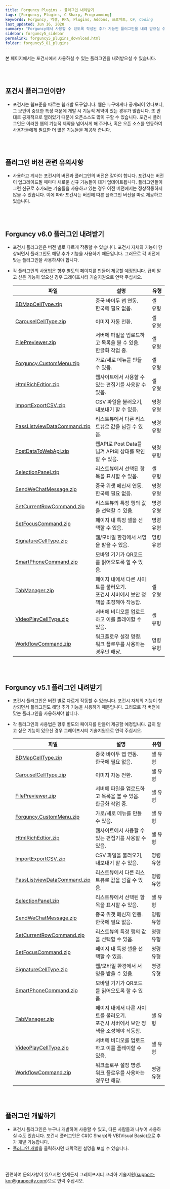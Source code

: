 ```yaml
---
title: Forguncy Plugins - 플러그인 내려받기
tags: [Forguncy, Plugins, C Sharp, Programming]
keywords: Forguncy, 엑셀, RPA, Plugins, Addons, 프로젝트, C#, Coding
last_updated: Jun 16, 2020
summary: "Forguncy에서 사용할 수 있도록 작성된 추가 기능인 플러그인을 내려 받으실 수 있습니다."
sidebar: forguncy5_sidebar
permalink: forguncy5_plugins_download.html
folder: forguncy5_81_plugins
---
```


본 페이지에서는 포건시에서 사용하실 수 있는 플러그인을 내려받으실 수 있습니다.

<br /><br />


<h2>포건시 플러그인이란?</h2>

* 포건시는 웹표준을 따르는 웹개발 도구입니다. 웹은 누구에게나 공개되어 있다보니, 그 보안이 중요한 특성 때문에 개발 시 기능적 제약이 있는 경우가 많습니다. 또 반대로 공개적으로 열려있기 때문에 오픈소스도 많이 구할 수 있습니다. 포건시 플러그인은 이러한 웹의 기능적 제약을 넘어서게 해 주거나, 혹은 오픈 소스를 연동하여 사용자들에게 필요한 더 많은 기능들을 제공해 줍니다.

<br /><br />


<h2>플러그인 버전 관련 유의사항</h2>

* 사용하고 계시는 포건시의 버전과 플러그인의 버전은 같아야 합니다. 포건시는 버전이 업그레이드될 때마다 새로운 신규 기능들이 대거 업데이트됩니다. 플러그인들이 그런 신규로 추가되는 기술들을 사용하고 있는 경우 이전 버전에서는 정상작동하지 않을 수 있습니다. 이에 따라 포건시는 버전에 따른 플러그인 버전을 따로 제공하고 있습니다.

<br /><br />


<h2>Forguncy v6.0 플러그인 내려받기</h2>

* 포건시 플러그인은 버전 별로 다르게 작동할 수 있습니다. 포건시 자체의 기능이 향상되면서 플러그인도 해당 추가 기능을 사용하기 때문입니다. 그러므로 각 버전에 맞는 플러그인을 사용하셔야 합니다.
* 각 플러그인의 사용법은 향후 별도의 페이지를 만들어 제공할 예정입니다. 급히 알고 싶은 기능이 있으신 경우 그레이프시티 기술지원으로 연락 주십시오.

    | 파일 | 설명 | 유형 |
    | --- | --- | --- |
    | [BDMapCellType.zip]({{site.url}}/attached_files/Plugin_Files/V6_Plugin_20200903/BDMapCellType.zip) | 중국 바이두 맵 연동. <br />한국에 필요 없음. | 셀 유형 | 
    | [CarouselCellType.zip]({{site.url}}/attached_files/Plugin_Files/V6_Plugin_20200903/CarouselCellType.zip) | 이미지 자동 전환. | 셀 유형 |
    | [FilePreviewer.zip]({{site.url}}/attached_files/Plugin_Files/V6_Plugin_20200903/FilePreviewer.zip) | 서버에 파일을 업로드하고 목록을 볼 수 있음. <br />한글화 작업 중. | 셀 유형 |
    | [Forguncy.CustomMenu.zip]({{site.url}}/attached_files/Plugin_Files/V6_Plugin_20200903/Forguncy.CustomMenu.zip) | 가로/세로 메뉴를 만들 수 있음. | 셀 유형 |
    | [HtmlRichEdtior.zip]({{site.url}}/attached_files/Plugin_Files/V6_Plugin_20200903/HtmlRichEdtior.zip) | 웹사이트에서 사용할 수 있는 편집기를 사용할 수 있음. | 셀 유형 |
    | [ImportExportCSV.zip]({{site.url}}/attached_files/Plugin_Files/V6_Plugin_20200903/ImportExportCSV.zip) | CSV 파일을 불러오기, 내보내기 할 수 있음. | 명령 유형 |
    | [PassListviewDataCommand.zip]({{site.url}}/attached_files/Plugin_Files/V6_Plugin_20200903/PassListviewDataCommand.zip) | 리스트뷰에서 다른 리스트뷰로 값을 넘길 수 있음. | 명령 유형 |
    | [PostDataToWebApi.zip]({{site.url}}/attached_files/Plugin_Files/V6_Plugin_20200903/PostDataToWebApi.zip) | 웹API로 Post Data를 넘겨 API의 상태를 확인할 수 있음. | 명령 유형 |
    | [SelectionPanel.zip]({{site.url}}/attached_files/Plugin_Files/V6_Plugin_20200903/SelectionPanel.zip) | 리스트뷰에서 선택된 항목을 표시할 수 있음. | 셀 유형 |
    | [SendWeChatMessage.zip]({{site.url}}/attached_files/Plugin_Files/V6_Plugin_20200903/SendWeChatMessage.zip) | 중국 위챗 메신저 연동. <br />한국에 필요 없음. | 명령 유형 | 
    | [SetCurrentRowCommand.zip]({{site.url}}/attached_files/Plugin_Files/V6_Plugin_20200903/SetCurrentRowCommand.zip) | 리스트뷰의 특정 행의 값을 선택할 수 있음. | 명령 유형 |
    | [SetFocusCommand.zip]({{site.url}}/attached_files/Plugin_Files/V6_Plugin_20200903/SetFocusCommand.zip) | 페이지 내 특정 셀을 선택할 수 있음. | 명령 유형 |
    | [SignatureCellType.zip]({{site.url}}/attached_files/Plugin_Files/V6_Plugin_20200903/SignatureCellType.zip) | 웹/모바일 환경에서 서명을 받을 수 있음. | 명령 유형 |
    | [SmartPhoneCommand.zip]({{site.url}}/attached_files/Plugin_Files/V6_Plugin_20200903/SmartPhoneCommand.zip) | 모바일 기기가 QR코드를 읽어오도록 할 수 있음. |
    | [TabManager.zip]({{site.url}}/attached_files/Plugin_Files/V6_Plugin_20200903/TabManager.zip) | 페이지 내에서 다른 사이트를 불러오기. <br />포건시 서버에서 보안 정책을 조정해야 작동함. | 셀 유형 |
    | [VideoPlayCellType.zip]({{site.url}}/attached_files/Plugin_Files/V6_Plugin_20200903/VideoPlayCellType.zip) | 서버에 비디오를 업로드하고 이를 플레이할 수 있음. | 셀 유형 |
    | [WorkflowCommand.zip]({{site.url}}/attached_files/Plugin_Files/V6_Plugin_20200903/WorkflowCommand.zip) | 워크플로우 설정 명령. <br />워크 플로우를 사용하는 경우만 해당. | 명령 유형 |

<br /><br />


<h2>Forguncy v5.1 플러그인 내려받기</h2>

* 포건시 플러그인은 버전 별로 다르게 작동할 수 있습니다. 포건시 자체의 기능이 향상되면서 플러그인도 해당 추가 기능을 사용하기 때문입니다. 그러므로 각 버전에 맞는 플러그인을 사용하셔야 합니다.
* 각 플러그인의 사용법은 향후 별도의 페이지를 만들어 제공할 예정입니다. 급히 알고 싶은 기능이 있으신 경우 그레이프시티 기술지원으로 연락 주십시오.

    | 파일 | 설명 | 유형 |
    | --- | --- | --- |
    | [BDMapCellType.zip]({{site.url}}/attached_files/Plugin_Files/V5_Plugin_20191115/BDMapCellType.zip) | 중국 바이두 맵 연동. <br />한국에 필요 없음. | 셀 유형 | 
    | [CarouselCellType.zip]({{site.url}}/attached_files/Plugin_Files/V5_Plugin_20191115/CarouselCellType.zip) | 이미지 자동 전환. | 셀 유형 |
    | [FilePreviewer.zip]({{site.url}}/attached_files/Plugin_Files/V5_Plugin_20191115/FilePreviewer.zip) | 서버에 파일을 업로드하고 목록을 볼 수 있음. <br />한글화 작업 중. | 셀 유형 |
    | [Forguncy.CustomMenu.zip]({{site.url}}/attached_files/Plugin_Files/V5_Plugin_20191115/Forguncy.CustomMenu.zip) | 가로/세로 메뉴를 만들 수 있음. | 셀 유형 |
    | [HtmlRichEdtior.zip]({{site.url}}/attached_files/Plugin_Files/V5_Plugin_20191115/HtmlRichEdtior.zip) | 웹사이트에서 사용할 수 있는 편집기를 사용할 수 있음. | 셀 유형 |
    | [ImportExportCSV.zip]({{site.url}}/attached_files/Plugin_Files/V5_Plugin_20191115/ImportExportCSV.zip) | CSV 파일을 불러오기, 내보내기 할 수 있음. | 명령 유형 |
    | [PassListviewDataCommand.zip]({{site.url}}/attached_files/Plugin_Files/V5_Plugin_20191115/PassListviewDataCommand.zip) | 리스트뷰에서 다른 리스트뷰로 값을 넘길 수 있음. | 명령 유형 |
    | [SelectionPanel.zip]({{site.url}}/attached_files/Plugin_Files/V5_Plugin_20191115/SelectionPanel.zip) | 리스트뷰에서 선택된 항목을 표시할 수 있음. | 셀 유형 |
    | [SendWeChatMessage.zip]({{site.url}}/attached_files/Plugin_Files/V5_Plugin_20191115/SendWeChatMessage.zip) | 중국 위챗 메신저 연동. <br />한국에 필요 없음. | 명령 유형 | 
    | [SetCurrentRowCommand.zip]({{site.url}}/attached_files/Plugin_Files/V5_Plugin_20191115/SetCurrentRowCommand.zip) | 리스트뷰의 특정 행의 값을 선택할 수 있음. | 명령 유형 |
    | [SetFocusCommand.zip]({{site.url}}/attached_files/Plugin_Files/V5_Plugin_20191115/SetFocusCommand.zip) | 페이지 내 특정 셀을 선택할 수 있음. | 명령 유형 |
    | [SignatureCellType.zip]({{site.url}}/attached_files/Plugin_Files/V5_Plugin_20191115/SignatureCellType.zip) | 웹/모바일 환경에서 서명을 받을 수 있음. | 명령 유형 |
    | [SmartPhoneCommand.zip]({{site.url}}/attached_files/Plugin_Files/V5_Plugin_20191115/SmartPhoneCommand.zip) | 모바일 기기가 QR코드를 읽어오도록 할 수 있음. |
    | [TabManager.zip]({{site.url}}/attached_files/Plugin_Files/V5_Plugin_20191115/TabManager.zip) | 페이지 내에서 다른 사이트를 불러오기. <br />포건시 서버에서 보안 정책을 조정해야 작동함. | 셀 유형 |
    | [VideoPlayCellType.zip]({{site.url}}/attached_files/Plugin_Files/V5_Plugin_20191115/VideoPlayCellType.zip) | 서버에 비디오를 업로드하고 이를 플레이할 수 있음. | 셀 유형 |
    | [WorkflowCommand.zip]({{site.url}}/attached_files/Plugin_Files/V5_Plugin_20191115/WorkflowCommand.zip) | 워크플로우 설정 명령. <br />워크 플로우를 사용하는 경우만 해당. | 명령 유형 |

<br /><br />


<h2>플러그인 개발하기</h2>

* 포건시 플러그인은 누구나 개발하여 사용할 수 있고, 다른 사람들과 나누어 사용하실 수도 있습니다. 포건시 플러그인은 C#(C Sharp)와 VB(Visual Basic)으로 추가 개발 가능합니다.
* [플러그인 개발]({{site.url}}/forguncy5_plugins_development.html)을 클릭하시면 대략적인 설명을 보실 수 있습니다.


<br /><br />

관련하여 문의사항이 있으시면 언제든지 그레이프시티 코리아 기술지원(support-kor@grapecity.com)으로 연락 주십시오.

<br /><br />